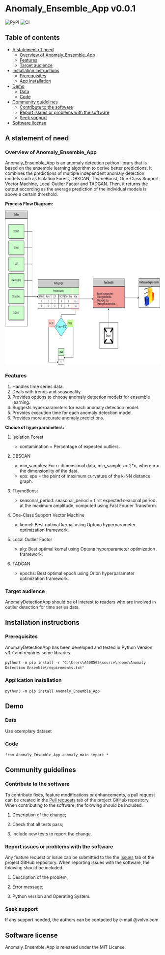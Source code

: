 # Anomaly_Ensemble_App v0.0.1

![PyPI](https://img.shields.io/pypi/v/anomaly-devosmita?label=pypi%20package) ![CI](https://github.com/devosmitachatterjee2018/AnomalyDetectionApp/actions/workflows/ci.yml/badge.svg)

## Table of contents ##
- [A statement of need](#A-statement-of-need)
  - [Overview of Anomaly_Ensemble_App](#Overview_of_Anomaly_Ensemble_App)
  - [Features](#Features)
  - [Target audience](#Target-audience)
- [Installation instructions](#Installation-instructions)
  - [Prerequisites](#Prerequisites)
  - [App installation](#App-installation)
- [Demo](#Demo)
  - [Data](#Data)
  - [Code](#Code)
- [Community guidelines](#Community-guidelines)
  - [Contribute to the software](#Contribute-to-the-software)
  - [Report issues or problems with the software](#Report-issues-or-problems-with-the-software)
  - [Seek support](#Seek-support)
- [Software license](#Software-license)

## A statement of need ##

### Overview of Anomaly_Ensemble_App ###
Anomaly_Ensemble_App is an anomaly detection python library that is based on the ensemble learning algorithm to derive better predictions. It combines the predictions of multiple independent anomaly detection models such as Isolation Forest, DBSCAN, ThymeBoost, One-Class Support Vector Machine, Local Outlier Factor and TADGAN. Then, it returns the output according as the average prediction of the individual models is above a certain threshold.

**Process Flow Diagram:**

<img src="AnamalyDetectionApp.png" width="800" height="500">

### Features ###
1. Handles time series data.
2. Deals with trends and seasonality.
3. Provides options to choose anomaly detection models for ensemble learning.
4. Suggests hyperparameters for each anomaly detection model.
4. Provides execution time for each anomaly detection model.
6. Provides more accurate anomaly predictions. 

**Choice of hyperparameters:**
1. Isolation Forest
    - contamination = Percentage of expected outliers.

2. DBSCAN 
    - min_samples: For n-dimensional data, min_samples = 2\*n, where n = the dimensionlity of the data.
    - eps: eps = the point of maximum curvature of the k-NN distance graph.
  
3. ThymeBoost
    - seasonal_period: seasonal_period = first expected seasonal period at the maximum amplitude, computed using Fast Fourier Transform.

4. One-Class Support Vector Machine
    - kernel: Best optimal kernal using Optuna hyperparameter optimization framework.

5. Local Outlier Factor
    - alg: Best optimal kernal using Optuna hyperparameter optimization framework.

6. TADGAN
    - epochs: Best optimal epoch using Orion hyperparameter optimization framework.

### Target audience ###
AnomalyDetectionApp should be of interest to readers who are involved in outlier detection for time series data.

## Installation instructions ##

### Prerequisites ###
AnomalyDetectionApp has been developed and tested in Python Version: v3.7 and requires some libraries.

```python3 -m pip install -r "C:\Users\A408565\source\repos\Anomaly Detection Ensemble\requirements.txt"```

### Application installation ###
```python3 -m pip install Anomaly_Ensemble_App```

## Demo ##

### Data ###
Use exemplary dataset 

### Code ###

```from Anomaly_Ensemble_App.anomaly_main import *```

## Community guidelines ##

### Contribute to the software ###
To contribute fixes, feature modifications or enhancements, a pull request can be created in the [Pull requests](https://github.com/devosmitachatterjee2018/Anomaly_Ensemble_App/pulls) tab of the project GitHub repository. When contributing to the software, the folowing should be included.
1. Description of the change;

2. Check that all tests pass;

3. Include new tests to report the change.

### Report issues or problems with the software ###
Any feature request or issue can be submitted to the the [Issues](https://github.com/devosmitachatterjee2018/Anomaly_Ensemble_App/issues) tab of the project GitHub repository. When reporting issues with the software, the folowing should be included.
1. Description of the problem;

2. Error message;

3. Python version and Operating System.

### Seek support ###
If any support needed, the authors can be contacted by e-mail @volvo.com. 

## Software license ##
Anomaly_Ensemble_App is released under the MIT License.

